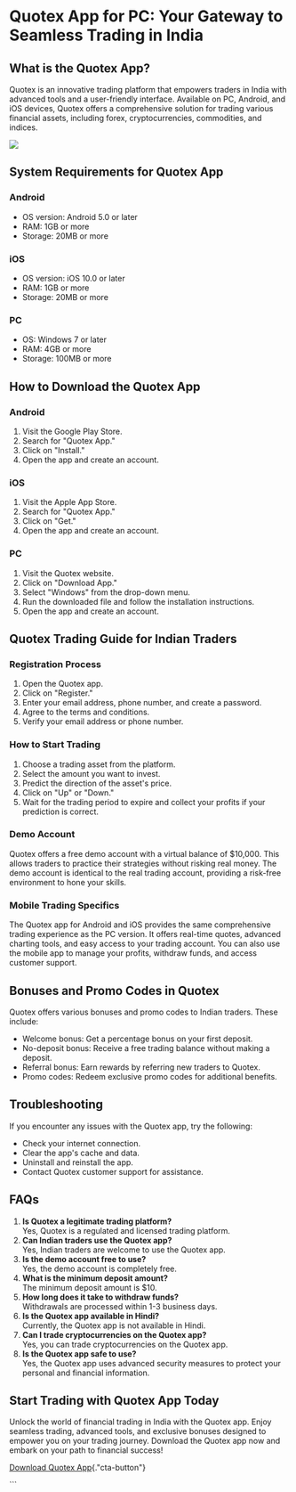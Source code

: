 # Quotex App for PC: Your Gateway to Seamless Trading in India

## What is the Quotex App?

Quotex is an innovative trading platform that empowers traders in India
with advanced tools and a user-friendly interface. Available on PC,
Android, and iOS devices, Quotex offers a comprehensive solution for
trading various financial assets, including forex, cryptocurrencies,
commodities, and indices.

[![](https://static.quotex.io/files/1_en/300_250.jpg)](https://traff.sbs/brokerqxsignupf)

## System Requirements for Quotex App

### Android

-   OS version: Android 5.0 or later
-   RAM: 1GB or more
-   Storage: 20MB or more

### iOS

-   OS version: iOS 10.0 or later
-   RAM: 1GB or more
-   Storage: 20MB or more

### PC

-   OS: Windows 7 or later
-   RAM: 4GB or more
-   Storage: 100MB or more

## How to Download the Quotex App

### Android

1.  Visit the Google Play Store.
2.  Search for "Quotex App."
3.  Click on "Install."
4.  Open the app and create an account.

### iOS

1.  Visit the Apple App Store.
2.  Search for "Quotex App."
3.  Click on "Get."
4.  Open the app and create an account.

### PC

1.  Visit the Quotex website.
2.  Click on "Download App."
3.  Select "Windows" from the drop-down menu.
4.  Run the downloaded file and follow the installation instructions.
5.  Open the app and create an account.

## Quotex Trading Guide for Indian Traders

### Registration Process

1.  Open the Quotex app.
2.  Click on "Register."
3.  Enter your email address, phone number, and create a password.
4.  Agree to the terms and conditions.
5.  Verify your email address or phone number.

### How to Start Trading

1.  Choose a trading asset from the platform.
2.  Select the amount you want to invest.
3.  Predict the direction of the asset\'s price.
4.  Click on "Up" or "Down."
5.  Wait for the trading period to expire and collect your profits if
    your prediction is correct.

### Demo Account

Quotex offers a free demo account with a virtual balance of \$10,000.
This allows traders to practice their strategies without risking real
money. The demo account is identical to the real trading account,
providing a risk-free environment to hone your skills.

### Mobile Trading Specifics

The Quotex app for Android and iOS provides the same comprehensive
trading experience as the PC version. It offers real-time quotes,
advanced charting tools, and easy access to your trading account. You
can also use the mobile app to manage your profits, withdraw funds, and
access customer support.

## Bonuses and Promo Codes in Quotex

Quotex offers various bonuses and promo codes to Indian traders. These
include:

-   Welcome bonus: Get a percentage bonus on your first deposit.
-   No-deposit bonus: Receive a free trading balance without making a
    deposit.
-   Referral bonus: Earn rewards by referring new traders to Quotex.
-   Promo codes: Redeem exclusive promo codes for additional benefits.

## Troubleshooting

If you encounter any issues with the Quotex app, try the following:

-   Check your internet connection.
-   Clear the app\'s cache and data.
-   Uninstall and reinstall the app.
-   Contact Quotex customer support for assistance.

## FAQs

1.  **Is Quotex a legitimate trading platform?**\
    Yes, Quotex is a regulated and licensed trading platform.
2.  **Can Indian traders use the Quotex app?**\
    Yes, Indian traders are welcome to use the Quotex app.
3.  **Is the demo account free to use?**\
    Yes, the demo account is completely free.
4.  **What is the minimum deposit amount?**\
    The minimum deposit amount is \$10.
5.  **How long does it take to withdraw funds?**\
    Withdrawals are processed within 1-3 business days.
6.  **Is the Quotex app available in Hindi?**\
    Currently, the Quotex app is not available in Hindi.
7.  **Can I trade cryptocurrencies on the Quotex app?**\
    Yes, you can trade cryptocurrencies on the Quotex app.
8.  **Is the Quotex app safe to use?**\
    Yes, the Quotex app uses advanced security measures to protect your
    personal and financial information.

## Start Trading with Quotex App Today

Unlock the world of financial trading in India with the Quotex app.
Enjoy seamless trading, advanced tools, and exclusive bonuses designed
to empower you on your trading journey. Download the Quotex app now and
embark on your path to financial success!

[Download Quotex
App](\%22https://traff.sbs/quotexonelink\%22){."cta-button"}

\`\`\`

